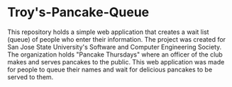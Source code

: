 # Troy's-Pancake-Queue

This repository holds a simple web application that creates a wait list (queue) of people who enter their information. The project was created for San Jose State University's Software and Computer Engineering Society. The organization holds "Pancake Thursdays" where an officer of the club makes and serves pancakes to the public. This web application was made for people to queue their names and wait for delicious pancakes to be served to them.
